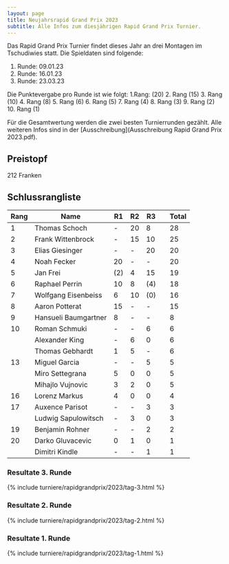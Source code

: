 ```yaml
---
layout: page
title: Neujahrsrapid Grand Prix 2023
subtitle: Alle Infos zum diesjährigen Rapid Grand Prix Turnier.
---
```


Das Rapid Grand Prix Turnier findet dieses Jahr an drei Montagen im Tschudiwies statt. Die Spieldaten sind folgende:

1. Runde: 09.01.23
2. Runde: 16.01.23
3. Runde: 23.03.23

Die Punktevergabe pro Runde ist wie folgt: 1.Rang: (20) 2. Rang (15) 3. Rang (10) 4. Rang (8) 5. Rang (6) 6. Rang (5) 7. Rang (4) 8. Rang (3) 9. Rang (2) 10. Rang (1)

Für die Gesamtwertung werden die zwei besten Turnierrunden gezählt. Alle weiteren Infos sind in der [Ausschreibung](Ausschreibung Rapid Grand Prix 2023.pdf).

## Preistopf

212 Franken

## Schlussrangliste

| Rang | Name                 | R1  | R2  | R3  |     | Total |
| ---- | -------------------- | --- | --- | --- | --- | ----- |
| 1    | Thomas Schoch        | -   | 20  | 8   |     | 28    |
| 2    | Frank Wittenbrock    | -   | 15  | 10  |     | 25    |
| 3    | Elias Giesinger      | -   | -   | 20  |     | 20    |
| 4    | Noah Fecker          | 20  | -   | -   |     | 20    |
| 5    | Jan Frei             | (2) | 4   | 15  |     | 19    |
| 6    | Raphael Perrin       | 10  | 8   | (4) |     | 18    |
| 7    | Wolfgang Eisenbeiss  | 6   | 10  | (0) |     | 16    |
| 8    | Aaron Potterat       | 15  | -   | -   |     | 15    |
| 9    | Hansueli Baumgartner | 8   | -   | -   |     | 8     |
| 10   | Roman Schmuki        | -   | -   | 6   |     | 6     |
|      | Alexander King       | -   | 6   | 0   |     | 6     |
|      | Thomas Gebhardt      | 1   | 5   | -   |     | 6     |
| 13   | Miguel Garcia        | -   | -   | 5   |     | 5     |
|      | Miro Settegrana      | 5   | 0   | 0   |     | 5     |
|      | Mihajlo Vujnovic     | 3   | 2   | 0   |     | 5     |
| 16   | Lorenz Markus        | 4   | 0   | 0   |     | 4     |
| 17   | Auxence Parisot      | -   | -   | 3   |     | 3     |
|      | Ludwig Sapulowitsch  | -   | 3   | 0   |     | 3     |
| 19   | Benjamin Rohner      | -   | -   | 2   |     | 2     |
| 20   | Darko Gluvacevic     | 0   | 1   | 0   |     | 1     |
|      | Dimitri Kindle       | -   | -   | 1   |     | 1     |

### Resultate 3. Runde

{% include turniere/rapidgrandprix/2023/tag-3.html %}

### Resultate 2. Runde

{% include turniere/rapidgrandprix/2023/tag-2.html %}

### Resultate 1. Runde

{% include turniere/rapidgrandprix/2023/tag-1.html %}
